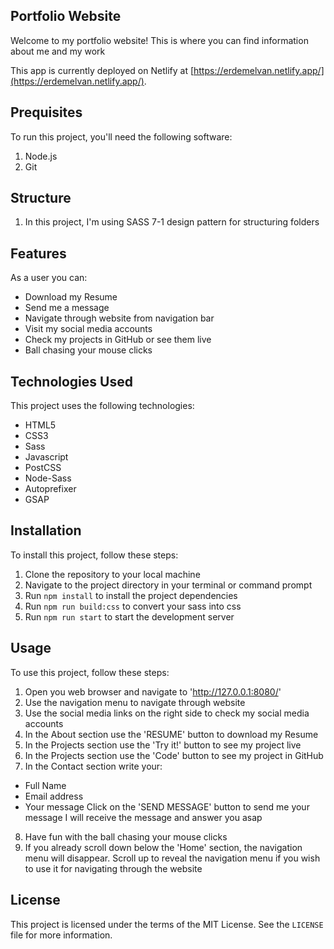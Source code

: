 ## Portfolio Website
Welcome to my portfolio website! This is where you can find information about me and my work

This app is currently deployed on Netlify at [https://erdemelvan.netlify.app/](https://erdemelvan.netlify.app/).

## Prequisites
To run this project, you'll need the following software:
1. Node.js
2. Git

## Structure

1. In this project, I'm using SASS 7-1 design pattern for structuring folders

## Features

As a user you can:
- Download my Resume
- Send me a message
- Navigate through website from navigation bar
- Visit my social media accounts
- Check my projects in GitHub or see them live
- Ball chasing your mouse clicks

## Technologies Used

This project uses the following technologies:
- HTML5
- CSS3
- Sass
- Javascript
- PostCSS
- Node-Sass
- Autoprefixer
- GSAP

## Installation

To install this project, follow these steps:
1. Clone the repository to your local machine
2. Navigate to the project directory in your terminal or command prompt
3. Run `npm install` to install the project dependencies
4. Run `npm run build:css` to convert your sass into css
5. Run `npm run start` to start the development server

## Usage

To use this project, follow these steps:
1. Open you web browser and navigate to 'http://127.0.0.1:8080/'
2. Use the navigation menu to navigate through website
3. Use the social media links on the right side to check my social media accounts
4. In the About section use the 'RESUME' button to download my Resume
5. In the Projects section use the 'Try it!' button to see my project live
6. In the Projects section use the 'Code' button to see my project in GitHub
7. In the Contact section write your:
- Full Name
- Email address
- Your message
Click on the 'SEND MESSAGE' button to send me your message
I will receive the message and answer you asap
8. Have fun with the ball chasing your mouse clicks
9. If you already scroll down below the 'Home' section, the navigation menu will disappear. Scroll up to reveal the navigation menu if you wish to use it for navigating through the website

## License

This project is licensed under the terms of the MIT License. See the `LICENSE` file for more information.